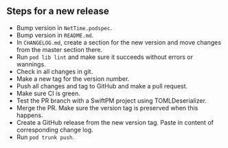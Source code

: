 ## Steps for a new release
- Bump version in `NetTime.podspec`.
- Bump version in `README.md`.
- In `CHANGELOG.md`, create a section for the new version and move changes from
  the master section there.
- Run `pod lib lint` and make sure it succeeds without errors or wannings.
- Check in all changes in git.
- Make a new tag for the version number.
- Push all changes and tag to GitHub and make a pull request.
- Make sure CI is green.
- Test the PR branch with a SwiftPM project using TOMLDeserializer.
- Merge the PR. Make sure the version tag is preserved when this happens.
- Create a GitHub release from the new version tag. Paste in content of
  corresponding change log.
- Run `pod trunk push`.
